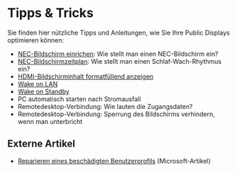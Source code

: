 # Tipps & Tricks

Sie finden hier nützliche Tipps und Anleitungen, wie Sie Ihre Public Displays optimieren können:

* [NEC-Bildschirm einrichen](NEC-Bildschirm-einrichten/README.md): Wie stellt man einen NEC-Bildschirm ein?
* [NEC-Bildschirmzeitplan](NEC-Bildschirmzeitplan/README.md): Wie stellt man einen Schlaf-Wach-Rhythmus ein?
* [HDMI-Bildschirminhalt formatfüllend anzeigen](overscan/README.md)
* [Wake on LAN](wake-on-lan/README.md)
* [Wake on Standby](wake-on-standby/README.md)
* PC automatisch starten nach Stromausfall
* Remotedesktop-Verbindung: Wie lauten die Zugangsdaten?
* Remotedesktop-Verbindung: Sperrung des Bildschirms verhindern, wenn man unterbricht



## Externe Artikel

* [Reparieren eines beschädigten Benutzerprofils] (Microsoft-Artikel)

[Reparieren eines beschädigten Benutzerprofils]: http://windows.microsoft.com/de-de/windows/fix-corrupted-user-profile#1TC=windows-7